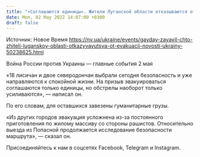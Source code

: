 ```yaml
---
title: "«Соглашаются единицы». Жители Луганской области отказываются от эвакуации, сегодня вывезли только 20 человек — ОВА"
date: Mon, 02 May 2022 14:07:00 +0300
draft: false
---
```

Источник: Новое Время https://nv.ua/ukraine/events/gayday-zayavil-chto-zhiteli-luganskoy-oblasti-otkazyvayutsya-ot-evakuacii-novosti-ukrainy-50238625.html


Война России против Украины — главные события 2 мая

«18 лисичан и двое северодончан выбрали сегодня безопасность и уже направляются к спокойной жизни. На призыв эвакуироваться соглашаются только единицы, но обстрелы наоборот только усиливаются», — написал он.

По его словам, для оставшихся завезены гуманитарные грузы.

«Из других городов эвакуация усложнена из-за постоянного приготовления по жилому массиву со стороны рашистов. Относительно выезда из Попасной продолжается исследование безопасности маршрута», — сказал он.

Присоединяйтесь к нам в соцсетях Facebook, Telegram и Instagram.

